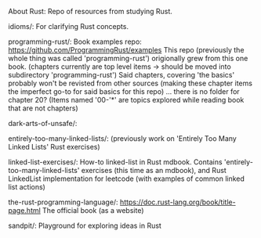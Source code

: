 About Rust:
Repo of resources from studying Rust.


idioms/:
For clarifying Rust concepts.


programming-rust/:
Book examples repo: https://github.com/ProgrammingRust/examples
This repo (previously the whole thing was called 'programming-rust') origionally grew from this one book.
(chapters currently are top level items -> should be moved into subdirectory 'programming-rust')
Said chapters, covering 'the basics' probably won't be revisted from other sources (making these chapter items the imperfect go-to for said basics for this repo)
... there is no folder for chapter 20?
(Items named '00-'\*' are topics explored while reading book that are not chapters)


dark-arts-of-unsafe/:


entirely-too-many-linked-lists/:
(previously work on 'Entirely Too Many Linked Lists' Rust exercises)


linked-list-exercises/:
How-to linked-list in Rust mdbook.
Contains 'entirely-too-many-linked-lists' exercises (this time as an mdbook), and Rust LinkedList implementation for leetcode (with examples of common linked list actions)


the-rust-programming-language/:
https://doc.rust-lang.org/book/title-page.html
The official book (as a website)



sandpit/:
Playground for exploring ideas in Rust


